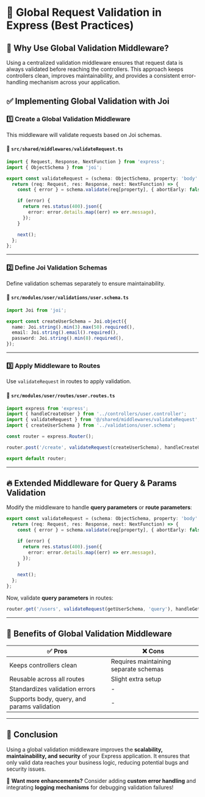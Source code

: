 # 📌 Global Request Validation in Express (Best Practices)

## 🚀 Why Use Global Validation Middleware?
Using a centralized validation middleware ensures that request data is always validated before reaching the controllers. This approach keeps controllers clean, improves maintainability, and provides a consistent error-handling mechanism across your application.

## ✅ Implementing Global Validation with Joi

### 1️⃣ Create a Global Validation Middleware
This middleware will validate requests based on Joi schemas.

#### 📂 `src/shared/middlewares/validateRequest.ts`
```typescript
import { Request, Response, NextFunction } from 'express';
import { ObjectSchema } from 'joi';

export const validateRequest = (schema: ObjectSchema, property: 'body' | 'query' | 'params' = 'body') => {
  return (req: Request, res: Response, next: NextFunction) => {
    const { error } = schema.validate(req[property], { abortEarly: false });

    if (error) {
      return res.status(400).json({
        error: error.details.map((err) => err.message),
      });
    }

    next();
  };
};
```

---

### 2️⃣ Define Joi Validation Schemas
Define validation schemas separately to ensure maintainability.

#### 📂 `src/modules/user/validations/user.schema.ts`
```typescript
import Joi from 'joi';

export const createUserSchema = Joi.object({
  name: Joi.string().min(3).max(50).required(),
  email: Joi.string().email().required(),
  password: Joi.string().min(8).required(),
});
```

---

### 3️⃣ Apply Middleware to Routes
Use `validateRequest` in routes to apply validation.

#### 📂 `src/modules/user/routes/user.routes.ts`
```typescript
import express from 'express';
import { handleCreateUser } from '../controllers/user.controller';
import { validateRequest } from '@/shared/middlewares/validateRequest';
import { createUserSchema } from '../validations/user.schema';

const router = express.Router();

router.post('/create', validateRequest(createUserSchema), handleCreateUser);

export default router;
```

---

## 🔥 Extended Middleware for Query & Params Validation
Modify the middleware to handle **query parameters** or **route parameters**:

```typescript
export const validateRequest = (schema: ObjectSchema, property: 'body' | 'query' | 'params' = 'body') => {
  return (req: Request, res: Response, next: NextFunction) => {
    const { error } = schema.validate(req[property], { abortEarly: false });

    if (error) {
      return res.status(400).json({
        error: error.details.map((err) => err.message),
      });
    }

    next();
  };
};
```

Now, validate **query parameters** in routes:

```typescript
router.get('/users', validateRequest(getUserSchema, 'query'), handleGetUsers);
```

---

## 📌 Benefits of Global Validation Middleware

| ✅ **Pros** | ❌ **Cons** |
|------------|------------|
| Keeps controllers clean | Requires maintaining separate schemas |
| Reusable across all routes | Slight extra setup |
| Standardizes validation errors | - |
| Supports body, query, and params validation | - |

---

## 🎯 Conclusion
Using a global validation middleware improves the **scalability, maintainability, and security** of your Express application. It ensures that only valid data reaches your business logic, reducing potential bugs and security issues.

🔹 **Want more enhancements?** Consider adding **custom error handling** and integrating **logging mechanisms** for debugging validation failures!

